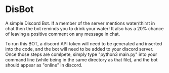 # DisBot

A simple Discord Bot. If a member of the server mentions water/thirst in chat then the bot reminds you to drink your water!
It also has a 20% chance of leaving a positive comment on any message in chat. 

To run this BOT, a discord API token will need to be generated and inserted into the code, and the bot will need to be added to your discord server.
Once those steps are comlpete, simply type "python3 main.py" into your command line (while being in the same directory as that file), and the bot should appear as "online" in discord.